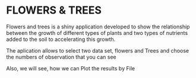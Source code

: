 # 
  
  

#     FLOWERS & TREES 

 Flowers and trees is a shiny application developed to show the relationship between the growth of different types of plants and two types of nutrients added to the soil to accelerating this growth.
      
 The aplication allows to select two data set, flowers and Trees and choose the numbers of observation that you can see 

 Also, we will see, how we can Plot the results by File 




